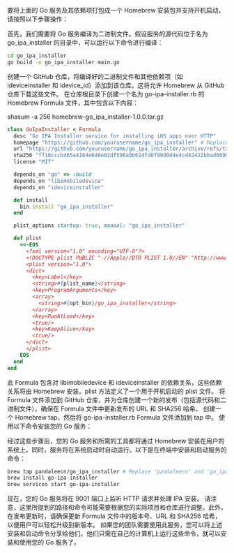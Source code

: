要将上面的 Go 服务及其依赖项打包成一个 Homebrew 安装包并支持开机启动，请按照以下步骤操作：

首先，我们需要将 Go 服务编译为二进制文件。假设服务的源代码位于名为 go_ipa_installer 的目录中，可以运行以下命令进行编译：
```sh
cd go_ipa_installer
go build -o go_ipa_installer main.go
```

创建一个 GitHub 仓库，将编译好的二进制文件和其他依赖项（如 ideviceinstaller 和 idevice_id）添加到该仓库。这将允许 Homebrew 从 GitHub 仓库下载这些文件。
在仓库根目录下创建一个名为 go-ipa-installer.rb 的 Homebrew Formula 文件，其中包含以下内容：

shasum -a 256 homebrew-go_ipa_installer-1.0.0.tar.gz

```ruby
class GoIpaInstaller < Formula
  desc "Go IPA Installer service for installing iOS apps over HTTP"
  homepage "https://github.com/yourusername/go_ipa_installer" # Replace 'yourusername' with your actual GitHub username
  url "https://github.com/yourusername/go_ipa_installer/archive/refs/tags/v1.0.0.tar.gz" # Replace with the correct URL to the tarball of the release
  sha256 "ff18cccb465a4164e640e02df596a0b624fd0f99d0d4e4cd42422bbad6899af6"
  license "MIT"

  depends_on "go" => :build
  depends_on "libimobiledevice"
  depends_on "ideviceinstaller"

  def install
    bin.install "go_ipa_installer"
  end

  plist_options startup: true, manual: "go_ipa_installer"

  def plist
    <<~EOS
      <?xml version="1.0" encoding="UTF-8"?>
      <!DOCTYPE plist PUBLIC "-//Apple//DTD PLIST 1.0//EN" "http://www.apple.com/DTDs/PropertyList-1.0.dtd">
      <plist version="1.0">
      <dict>
        <key>Label</key>
        <string>#{plist_name}</string>
        <key>ProgramArguments</key>
        <array>
          <string>#{opt_bin}/go_ipa_installer</string>
        </array>
        <key>RunAtLoad</key>
        <true/>
        <key>KeepAlive</key>
        <true/>
      </dict>
      </plist>
    EOS
  end
end
```

此 Formula 包含对 libimobiledevice 和 ideviceinstaller 的依赖关系，这些依赖关系将由 Homebrew 安装。plist 方法定义了一个用于开机启动的 plist 文件。
将 Formula 文件添加到 GitHub 仓库，并为仓库创建一个新的发布（包括源代码和二进制文件）。确保在 Formula 文件中更新发布的 URL 和 SHA256 哈希。
创建一个 Homebrew tap，然后将 go-ipa-installer.rb Formula 文件添加到 tap 中。
使用以下命令安装您的 Go 服务：

经过这些步骤后，您的 Go 服务和所需的工具都将通过 Homebrew 安装在用户的系统上。同时，服务将在系统启动时自动运行。以下是在终端中安装和启动服务的命令：
```sh
brew tap pandaleecn/go_ipa_installer # Replace 'pandaleecn' and 'go_ipa_installer' with the appropriate values
brew install go-ipa-installer
brew services start go-ipa-installer
```

现在，您的 Go 服务将在 9001 端口上监听 HTTP 请求并处理 IPA 安装。
请注意，这里所提到的路径和命令可能需要根据您的实际项目和仓库进行调整。此外，在发布更新时，请确保更新 Formula 文件中的版本号、URL 和 SHA256 哈希，以便用户可以轻松升级到新版本。
如果您的团队需要使用此服务，您可以将上述安装和启动命令分享给他们。他们只需在自己的计算机上运行这些命令，就可以安装和使用您的 Go 服务了。